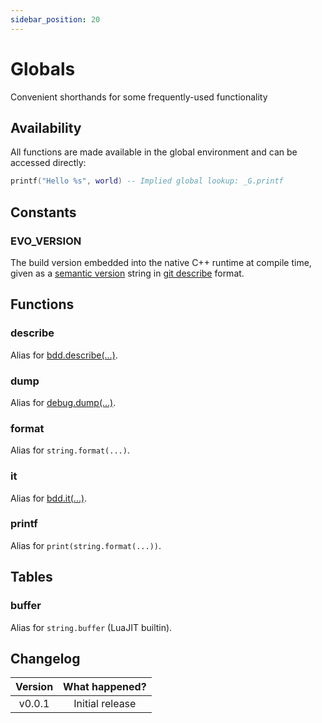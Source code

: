```yaml
---
sidebar_position: 20
---
```


# Globals

Convenient shorthands for some frequently-used functionality

## Availability

All functions are made available in the global environment and can be accessed directly:

```lua
printf("Hello %s", world) -- Implied global lookup: _G.printf
```

## Constants

### EVO_VERSION

The build version embedded into the native C++ runtime at compile time, given as a [semantic version](https://semver.org/) string in [git describe](https://git-scm.com/docs/git-describe) format.

## Functions

### describe

Alias for [bdd.describe(...)](/docs/references/api/bdd#describe).

### dump

Alias for [debug.dump(...)](/docs/references/api/extensions#debugdump).

### format

Alias for `string.format(...)`.

### it

Alias for [bdd.it(...)](/docs/references/api/bdd#it).

### printf

Alias for `print(string.format(...))`.

## Tables

### buffer

Alias for `string.buffer` (LuaJIT builtin).

## Changelog

| Version | What happened?  |
| :-----: | :-------------: |
| v0.0.1  | Initial release |
